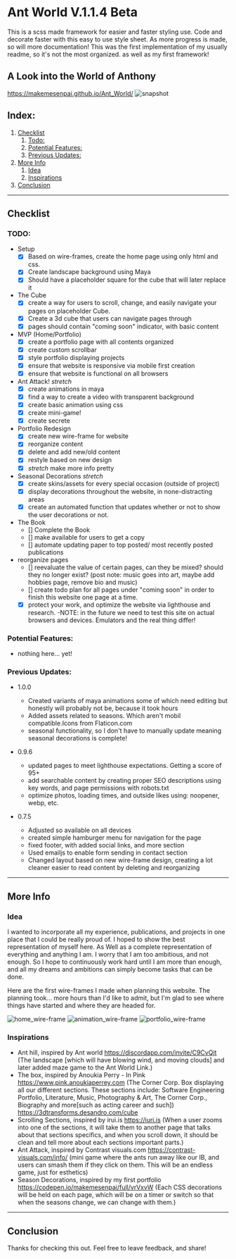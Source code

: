# Ant World V.1.1.4 Beta
This is a scss made framework for easier and faster styling use. Code and decorate faster with this easy to use style
sheet. As more progress is made, so will more documentation! This was the first implementation of my usually readme, so it's not the most organized. as well as my first framework!

## A Look into the World of Anthony
https://makemesenpai.github.io/Ant_World/
![snapshot](https://i.imgur.com/gODAL6l.png)

## Index:
1. [Checklist](#checklist)
    1. [Todo:](#todo)
    2. [Potential Features:](#potential-features)
    3. [Previous Updates:](#previous-updates)
2. [More Info](#more-info)
    1. [Idea](#idea)
    2. [Inspirations](#inspirations)
3. [Conclusion](#conclusion)

___
## Checklist

### TODO:
- Setup
    - [x] Based on wire-frames, create the home page using only html and css.
    - [x] Create landscape background using Maya
    - [x] Should have a placeholder square for the cube that will later replace it
- The Cube
    - [x] create a way for users to scroll, change, and easily navigate your pages on placeholder Cube.
    - [x] Create a 3d cube that users can navigate pages through
    - [x] pages should contain "coming soon" indicator, with basic content
- MVP (Home/Portfolio)
    - [x] create a portfolio page with all contents organized
    - [x] create custom scrollbar
    - [x] style portfolio displaying projects
    - [x] ensure that website is responsive via mobile first creation
    - [x] ensure that website is functional on all browsers
- Ant Attack! *stretch*
    - [x] create animations in maya
    - [x] find a way to create a video with transparent background
    - [x] create basic animation using css
    - [x] create mini-game! 
    - [x] create secrete
- Portfolio Redesign
    - [x] create new wire-frame for website
    - [x] reorganize content
    - [x] delete and add new/old content
    - [x] restyle based on new design
    - [x] *stretch* make more info pretty
- Seasonal Decorations *stretch*
    - [x] create skins/assets for every special occasion (outside of project)
    - [x] display decorations throughout the website, in none-distracting areas
    - [x] create an automated function that updates whether or not to show the user decorations or not.
- The Book
    - [] Complete the Book
    - [] make available for users to get a copy
    - [] automate updating paper to top posted/ most recently posted publications
- reorganize pages
    - [] reevaluate the value of certain pages, can they be mixed? should they no longer exist? (post note: music goes into art, maybe add hobbies page, remove bio and music)
    - [] create todo plan for all pages under "coming soon" in order to finish this website one page at a time.
    - [x] protect your work, and optimize the website via lighthouse and research.
    -NOTE: in the future we need to test this site on actual browsers and devices. Emulators and the real thing differ!

### Potential Features:
- nothing here... yet!

### Previous Updates:
- 1.0.0
    - Created variants of maya animations some of which need editing but honestly will probably not be, because it took hours
    - Added assets related to seasons. Which aren't mobil compatible.Icons from Flaticon.com
    - seasonal functionality, so I don't have  to manually update meaning seasonal decorations is complete!

- 0.9.6 
    - updated pages to meet lighthouse expectations. Getting a score of 95+
    - add searchable content by creating proper SEO descriptions using key words, and page permissions with robots.txt
    - optimize photos, loading times, and outside likes using: noopener, webp, etc.

- 0.7.5
    - Adjusted so available on all devices
    - created simple hamburger menu for navigation for the page
    - fixed footer, with added social links, and more section
    - Used emailjs to enable form sending in contact section
    - Changed layout based on new wire-frame design, creating a lot cleaner easier to read content by  deleting and reorganizing
___
## More Info

### Idea
I wanted to incorporate all my experience, publications, and projects in one place that I could be really proud of. I hoped to show the best representation of myself here. As Well as a complete representation of everything and anything I am. I worry that I am too ambitious, and not enough. So I hope to continuously work hard until I am more than enough, and all my dreams and ambitions can simply become tasks that can be done.

Here are the first wire-frames I made when planning this website. The planning took... more hours than I'd like to admit, but I'm glad to see where things have started and where they are headed for.

![home_wire-frame](./static/imgs/home_wireframe.webp)
![animation_wire-frame](./static/imgs/animation_wireframe.webp)
![portfolio_wire-frame](./static/imgs/portfolio_wireframe.webp)

### Inspirations
* Ant hill, inspired by Ant world https://discordapp.com/invite/C9CvQjt
(The landscape [which will have blowing wind, and moving clouds] and later added maze game to the Ant World Link.) 
* The box, inspired by Anoukia Perry - In Pink https://www.pink.anoukiaperrey.com
(The Corner Corp. Box displaying all our different sections. These sections include: Software 
Engineering Portfolio, Literature, Music, Photography & Art, The Corner Corp., Biography and 
more[such as acting career and such]) https://3dtransforms.desandro.com/cube 
* Scrolling Sections, inspired by irui.is https://iuri.is
(When a user zooms into one of the sections, it will take them to another page that talks about 
that sections specifics, and when you scroll down, it should be clean and tell more about each 
sections important parts.)
* Ant Attack, inspired by Contrast visuals.com https://contrast-visuals.com/info/
(mini game where the ants run away like our IB, and users can smash them if they click on them. 
This will be an endless game, just for esthetics)
* Season Decorations, inspired by my first portfolio https://codepen.io/makemesenpai/full/vrVxvW
(Each CSS decorations will be held on each page, which will be on a timer or switch so that when 
the seasons change, we can change with them.)

___
## Conclusion
Thanks for checking this out. Feel free to leave feedback, and share!